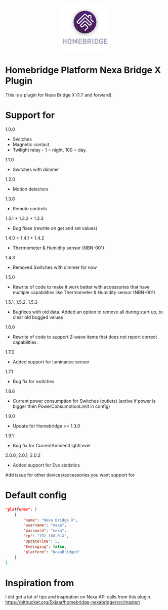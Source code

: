 
<p align="center">
<img alt="Home Bridge logotype" src="https://github.com/homebridge/branding/raw/master/logos/homebridge-wordmark-logo-vertical.png" width="150">
</p>

# Homebridge Platform Nexa Bridge X Plugin
This is a plugin for Nexa Bridge X (1.7 and forward).

# Support for
1.0.0
* Switches
* Magnetic contact
* Twilight relay - 1 = night, 100 = day. 

1.1.0
* Switches with dimmer

1.2.0
* Motion detectors

1.3.0
* Remote controls

1.3.1 + 1.3.2 + 1.3.3
* Bug fixes (rewrite on get and set values)

1.4.0 + 1.4.1 + 1.4.2
* Thermometer & Humidity sensor (NBN-001)

1.4.3
* Removed Switches with dimmer for now

1.5.0
* Rewrite of code to make it work better with accessories that have multiple capabilities like Thermometer & Humidity sensor (NBN-001)

1.5.1, 1.5.2. 1.5.3
* Bugfixes with old data. Added an option to remove all during start up, to clear old bugged values

1.6.0
* Rewrite of code to support Z-wave items that does not report correct capabilities. 

1.7.0
* Added support for luminance sensor

1.7.1
* Bug fix for switches

1.8.6
* Current power consumption for Switches (outlets) (active if power is bigger then PowerConsumptionLimit in config)

1.9.0
* Update for Homebridge >= 1.3.0

1.9.1  
* Bug fix for CurrentAmbientLightLevel

2.0.0, 2.0.1, 2.0.2
* Added support for Eve statistics

Add issue for other devices/accessories you want support for

# Default config
```json
"platforms": [
    {
        "name": "Nexa Bridge X",
        "username": "nexa",
        "password": "nexa",
        "ip": "192.168.0.X",
        "UpdateTime": 5,
        "EveLoging": false,
        "platform": "NexaBridgeX"
    }
]
```

# Inspiration from 
I did get a lot of tips and inspiration on Nexa API calls from this plugin.
https://bitbucket.org/Skjaar/homebridge-nexabridge/src/master/